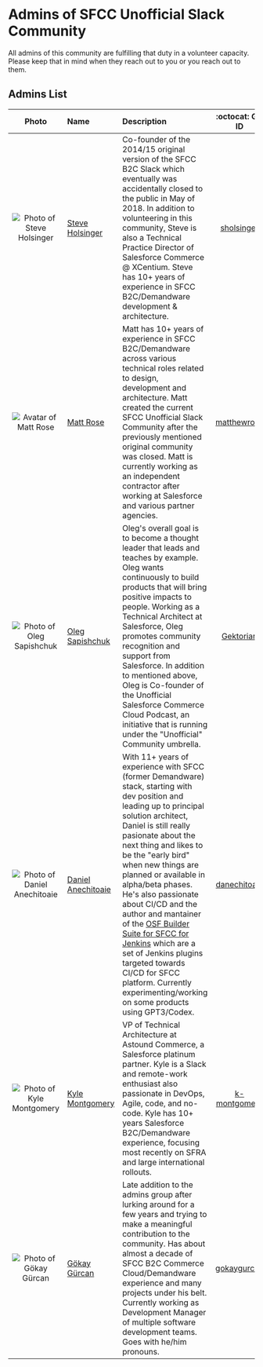 # Admins of SFCC Unofficial Slack Community

All admins of this community are fulfilling that duty in a volunteer capacity. Please keep that in mind when they reach out to you or you reach out to them.

## Admins List

| Photo| Name | Description | :octocat: GH ID |
| :--: | :--- | :---------- | :--------: |
|![Photo of Steve Holsinger](https://ca.slack-edge.com/TAU70QQBY-UAV0HQQJK-9d8b4e70c62e-72)|[Steve Holsinger](https://sfcc-unofficial.slack.com/team/UAV0HQQJK)|Co-founder of the 2014/15 original version of the SFCC B2C Slack which eventually was accidentally closed to the public in May of 2018. In addition to volunteering in this community, Steve is also a Technical Practice Director of Salesforce Commerce @ XCentium. Steve has 10+ years of experience in SFCC B2C/Demandware development & architecture.| [sholsinger](https://github.com/sholsinger) |
|![Avatar of Matt Rose](https://ca.slack-edge.com/TAU70QQBY-UAT3HAL92-gfe2e106fbcb-72)|[Matt Rose](https://sfcc-unofficial.slack.com/team/UAT3HAL92)| Matt has 10+ years of experience in SFCC B2C/Demandware across various technical roles related to design, development and architecture. Matt created the current SFCC Unofficial Slack Community after the previously mentioned original community was closed. Matt is currently working as an independent contractor after working at Salesforce and various partner agencies.  | [matthewrose](https://github.com/matthewrose) |
|![Photo of Oleg Sapishchuk](https://ca.slack-edge.com/TAU70QQBY-UASPSP28H-776050e8d86e-72)|[Oleg Sapishchuk](https://sfcc-unofficial.slack.com/team/UASPSP28H)| Oleg's overall goal is to become a thought leader that leads and teaches by example. Oleg wants continuously to build products that will bring positive impacts to people. Working as a Technical Architect at Salesforce, Oleg promotes community recognition and support from Salesforce. In addition to mentioned above, Oleg is Co-founder of the Unofficial Salesforce Commerce Cloud Podcast, an initiative that is running under the "Unofficial" Community umbrella.| [Gektorian](https://github.com/Gektorian) |
|![Photo of Daniel Anechitoaie](https://ca.slack-edge.com/TAU70QQBY-UAV9A93GF-9688f6f3a4d6-72)|[Daniel Anechitoaie](https://sfcc-unofficial.slack.com/team/UAV9A93GF)| With 11+ years of experience with SFCC (former Demandware) stack, starting with dev position and leading up to principal solution architect, Daniel is still really pasionate about the next thing and likes to be the "early bird" when new things are planned or available in alpha/beta phases. He's also passionate about CI/CD and the author and mantainer of the [OSF Builder Suite for SFCC for Jenkins](https://plugins.jenkins.io/ui/search/?query=OSF%20Builder%20Suite%20For%20Salesforce%20Commerce%20Cloud) which are a set of Jenkins plugins targeted towards CI/CD for SFCC platform. Currently experimenting/working on some products using GPT3/Codex. | [danechitoaie](https://github.com/danechitoaie) |
|![Photo of Kyle Montgomery](https://ca.slack-edge.com/T04T4TH8W-U5L4G7NCA-28205ce68242-72)|[Kyle Montgomery](https://sfcc-unofficial.slack.com/team/UAW7KE9HV)|VP of Technical Architecture at Astound Commerce, a Salesforce platinum partner. Kyle is a Slack and remote-work enthusiast also passionate in DevOps, Agile, code, and no-code. Kyle has 10+ years Salesforce B2C/Demandware experience, focusing most recently on SFRA and large international rollouts.   | [k-montgomery](https://github.com/k-montgomery) |
|![Photo of Gökay Gürcan](https://ca.slack-edge.com/TAU70QQBY-UAYMETYLX-b784d49304f1-72)|[Gökay Gürcan](https://sfcc-unofficial.slack.com/team/UAYMETYLX)|Late addition to the admins group after lurking around for a few years and trying to make a meaningful contribution to the community. Has about almost a decade of SFCC B2C Commerce Cloud/Demandware experience and many projects under his belt. Currently working as Development Manager of multiple software development teams. Goes with he/him pronouns.|[gokaygurcan](https://github.com/gokaygurcan)|

